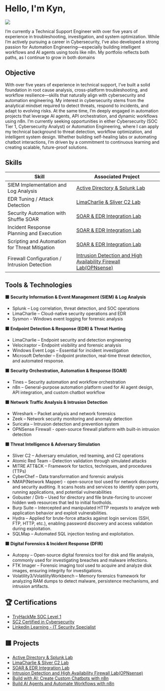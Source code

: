 # Hello, I'm Kyn,
<a href="https://www.linkedin.com/in/kyntarape999/"><img src="https://img.shields.io/badge/-LinkedIn-0072b1?&style=for-the-badge&logo=linkedin&logoColor=white" /></a>


I’m currently a Technical Support Engineer with over five years of experience in troubleshooting, investigation, and system optimization. While I’m actively pursuing a career in Cybersecurity, I’ve also developed a strong passion for Automation Engineering—especially building intelligent workflows and AI agents using tools like n8n. My portfolio reflects both paths, as I continue to grow in both domains

## Objective
 
With over five years of experience in technical support, I’ve built a solid foundation in root cause analysis, cross-platform troubleshooting, and workflow resilience—skills that naturally align with cybersecurity and automation engineering. My interest in cybersecurity stems from the analytical mindset required to detect threats, respond to incidents, and adapt to evolving risks. At the same time, I’m deeply engaged in automation projects that leverage AI agents, API orchestration, and dynamic workflows using n8n.
I’m currently seeking opportunities in either Cybersecurity (SOC Tier 1, Cybersecurity Analyst) or Automation Engineering, where I can apply my technical background to threat detection, workflow optimization, and intelligent system design. Whether building self-healing labs or automating chatbot interactions, I’m driven by a commitment to continuous learning and creating scalable, future-proof solutions.



## Skills

| Skill                                         | Associated Project         |
|-----------------------------------------------|----------------------------|
| SIEM Implementation and Log Analysis          | <a href="https://github.com/kyntrp/AD-Splunk_SecurityLab">Active Directory & Splunk Lab</a>|
| EDR Tuning / Attack Detection | <a href="https://github.com/kyntrp/LimaCharlie-Sliver">LimaCharlie & Sliver C2 Lab</a>|
| Security Automation with Shuffle SOAR         | <a href="https://github.com/kyntrp/SOAR-EDR_SecurityLab">SOAR & EDR Integration Lab</a>|
| Incident Response Planning  and Execution      | <a href="https://github.com/kyntrp/SOAR-EDR_SecurityLab">SOAR & EDR Integration Lab</a>|
| Scripting and Automation for Threat Mitigation | <a href="https://github.com/kyntrp/SOAR-EDR_SecurityLab">SOAR & EDR Integration Lab</a>|
| Firewall Configuration / Intrusion Detection | <a href="https://github.com/kyntrp/Intrusion-Detection-and-High-Availability-Firewall-Lab-OPNsense-">Intrusion Detection and High Availability Firewall Lab(OPNsense) </a>|
## Tools & Technologies
**🟦 Security Information & Event Management (SIEM) & Log Analysis**
- Splunk – Log correlation, threat detection, and SOC operations
- LimaCharlie – Cloud-native security operations and EDR
- Sysmon – Windows event logging for forensic analysis

**🟦 Endpoint Detection & Response (EDR) & Threat Hunting**
- LimaCharlie – Endpoint security and detection engineering
- Velociraptor – Endpoint visibility and forensic analysis
- Windows Event Logs – Essential for incident investigation
- Microsoft Defender – Endpoint protection, real-time threat detection, and automated response.


**🟦 Security Orchestration, Automation & Response (SOAR)**
- Tines – Security automation and workflow orchestration
- n8n – General-purpose automation platform used for AI agent design, API integration, and custom chatbot workflow


**🟦 Network Traffic Analysis & Intrusion Detection**
- Wireshark – Packet analysis and network forensics
- Zeek – Network security monitoring and anomaly detection
- Suricata – Intrusion detection and prevention system
- OPNSense Firewall - open-source firewall platform with built-in intrusion detection

**🟦 Threat Intelligence & Adversary Simulation**
- Sliver C2 – Adversary emulation, red teaming, and C2 operations
- Atomic Red Team – Detection validation through simulated attacks
- MITRE ATT&CK – Framework for tactics, techniques, and procedures (TTPs)
- CyberChef – Data transformation and forensic analysis
- NMAP(Network Mapper) -  open-source tool used for network discovery and security auditing. It scans hosts and services to identify open ports, running applications, and potential vulnerabilities
- Gobuster / Dirb – Used for directory and file brute-forcing to uncover hidden web resources that led to initial footholds.
- Burp Suite – Intercepted and manipulated HTTP requests to analyze web application behavior and exploit vulnerabilities.
- Hydra – Applied for brute-force attacks against login services (SSH, FTP, HTTP, etc.), enabling password discovery and access validation during exploitation.
- SQLMap – Automated SQL injection testing and exploitation.




  
**🟦 Digital Forensics & Incident Response (DFIR)**
- Autopsy – Open-source digital forensics tool for disk and file analysis, commonly used for investigating breaches and malware infections.
- FTK Imager – Forensic imaging tool used to acquire and analyze disk images, ensuring integrity for investigations.
- Volatility3/VolatilityWorkbench – Memory forensics framework for analyzing RAM dumps to detect malware, persistence mechanisms, and intrusion artifacts.



## 🏆 Certifications  
- [TryHackMe SOC Level 1](https://tryhackme-certificates.s3-eu-west-1.amazonaws.com/THM-SWVYTHDKKJ.pdf)
- [SC2 Certified in Cybersecurity](https://github.com/kyntrp/Certs/blob/main/README.md)
- [Linkedin Learning - IT Security Specialist](https://github.com/kyntrp/Certs2Linkedin)


  
## 🟥 Projects
- <a href="https://github.com/kyntrp/AD-Splunk_SecurityLab">Active Directory & Splunk Lab</a>
- <a href="https://github.com/kyntrp/LimaCharlie-Sliver">LimaCharlie & Sliver C2 Lab</a>
- <a href="https://github.com/kyntrp/SOAR-EDR_SecurityLab">SOAR & EDR Integration Lab</a>
- <a href="https://github.com/kyntrp/Intrusion-Detection-and-High-Availability-Firewall-Lab-OPNsense-">Intrusion Detection and High Availability Firewall Lab(OPNsense)</a>
- <a href="https://github.com/kyntrp/n8n-automation-001/tree/main">Build with AI: Create Custom Chatbots with n8n
- <a href="https://github.com/kyntrp/n8n-automation-001/tree/main">Build AI Agents and Automate Workflows with n8n
